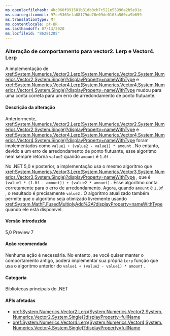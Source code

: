 ```yaml
---
ms.openlocfilehash: 4bc060f991501b81db0cb7c521e55996a2b5e91e
ms.sourcegitcommit: 97ce5363efa88179dd76e09de0103a500ca9b659
ms.translationtype: MT
ms.contentlocale: pt-BR
ms.lasthandoff: 07/13/2020
ms.locfileid: "86281285"
---
```

### <a name="behavior-change-for-vector2lerp-and-vector4lerp"></a>Alteração de comportamento para vector2. Lerp e Vector4. Lerp

A implementação de <xref:System.Numerics.Vector2.Lerp(System.Numerics.Vector2,System.Numerics.Vector2,System.Single)?displayProperty=nameWithType> e <xref:System.Numerics.Vector4.Lerp(System.Numerics.Vector4,System.Numerics.Vector4,System.Single)?displayProperty=nameWithType> mudou para uma conta correta para um erro de arredondamento de ponto flutuante.

#### <a name="change-description"></a>Descrição da alteração

Anteriormente, <xref:System.Numerics.Vector2.Lerp(System.Numerics.Vector2,System.Numerics.Vector2,System.Single)?displayProperty=nameWithType> e <xref:System.Numerics.Vector4.Lerp(System.Numerics.Vector4,System.Numerics.Vector4,System.Single)?displayProperty=nameWithType> foram implementados como `value1 + (value2 - value1) * amount` . No entanto, devido a um erro de arredondamento de ponto flutuante, esse algoritmo nem sempre retorna `value2` quando `amount` é `1.0f` .

No .NET 5,0 e posterior, a implementação usa o mesmo algoritmo que <xref:System.Numerics.Vector3.Lerp(System.Numerics.Vector3,System.Numerics.Vector3,System.Single)?displayProperty=nameWithType> , que é `(value1 * (1.0f - amount)) + (value2 * amount)` . Esse algoritmo conta corretamente para o erro de arredondamento. Agora, quando `amount` é `1.0f` , o resultado é precisamente `value2` . O algoritmo atualizado também permite que o algoritmo seja otimizado livremente usando <xref:System.MathF.FusedMultiplyAdd%2A?displayProperty=nameWithType> quando ele está disponível.

#### <a name="version-introduced"></a>Versão introduzida

5,0 Preview 7

#### <a name="recommended-action"></a>Ação recomendada

Nenhuma ação é necessária. No entanto, se você quiser manter o comportamento antigo, poderá implementar sua própria `Lerp` função que usa o algoritmo anterior do `value1 + (value2 - value1) * amount` .

#### <a name="category"></a>Categoria

Bibliotecas principais do .NET

#### <a name="affected-apis"></a>APIs afetadas

- <xref:System.Numerics.Vector2.Lerp(System.Numerics.Vector2,System.Numerics.Vector2,System.Single)?displayProperty=fullName>
- <xref:System.Numerics.Vector4.Lerp(System.Numerics.Vector4,System.Numerics.Vector4,System.Single)?displayProperty=fullName>

<!--

#### Affected APIs

- `M:System.Numerics.Vector2.Lerp(System.Numerics.Vector2,System.Numerics.Vector2,System.Single)`
- `M:System.Numerics.Vector4.Lerp(System.Numerics.Vector4,System.Numerics.Vector4,System.Single)`

-->
